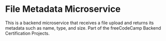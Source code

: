 # File Metadata Microservice
This is a backend microservice that receives a file upload and returns its metadata such as name, type, and size.
Part of the freeCodeCamp Backend Certification Projects.
